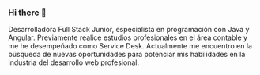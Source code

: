 ### Hi there 👋

Desarrolladora Full Stack Junior, especialista en programación con Java y Angular.
Previamente realice estudios profesionales en el área contable y me he desempeñado como Service Desk.
Actualmente me encuentro en la búsqueda de nuevas oportunidades para potenciar mis habilidades en la industria del desarrollo web profesional.
